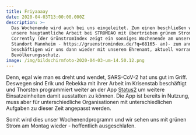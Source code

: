 ```yaml
---
title: Friyaaaay
date: 2020-04-03T13:00:00.000Z
description: >-
  Das Wochenende wird auch bei uns eingeleitet. Zum einen beschließen wir damit
  unsere hauptamtliche Arbeit bei STROMDAO mit übertrieben grünem Strom von
  Corrently (der GrünstromIndex zeigt ein sonniges Wochenende am unserem
  Standort Mannheim - https://gruenstromindex.de/?q=68165- an)- zum anderen
  beschäftigen wir uns dann wieder mit unserem Ehrenamt, aktuell vorrangig dem
  Bevölkerungsschutz.
image: /img/bildschirmfoto-2020-04-03-um-14.50.12.png
---
```

Denn, egal wie man es dreht und wendet, SARS-CoV-2 hat uns gut im Griff. Deswegen sind Erik und Rebekka mit ihrer Arbeit im Krisenstab beschäftigt und Thorsten programmiert weiter an der App [Status2](https://www.startnext.com/status2) um weitere Einsatzeinheiten damit ausstatten zu können. Die App ist bereits in Nutzung, muss aber für unterschiedliche Organisationen mit unterschiedlichen Aufgaben zu dieser Zeit angepasst werden. 

Somit wird dies unser Wochenendprogramm und wir sehen uns mit grünen Strom am Montag wieder - hoffentlich ausgeschlafen.
